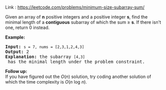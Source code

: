 
Link : https://leetcode.com/problems/minimum-size-subarray-sum/

<div><p>Given an array of <strong>n</strong> positive integers and a positive integer <strong>s</strong>, find the minimal length of a <b>contiguous</b> subarray of which the sum ≥ <strong>s</strong>. If there isn't one, return 0 instead.</p>

<p><strong>Example:&nbsp;</strong></p>

<pre><strong>Input:</strong> <code>s = 7, nums = [2,3,1,2,4,3]</code>
<strong>Output:</strong> 2
<strong>Explanation: </strong>the subarray <code>[4,3]</code> has the minimal length under the problem constraint.</pre>

<div class="spoilers"><b>Follow up:</b></div>

<div class="spoilers">If you have figured out the <i>O</i>(<i>n</i>) solution, try coding another solution of which the time complexity is <i>O</i>(<i>n</i> log <i>n</i>).&nbsp;</div>
</div>